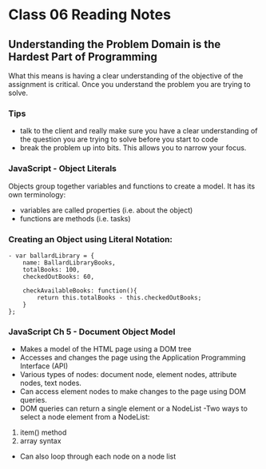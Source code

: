 # Class 06 Reading Notes

## Understanding the Problem Domain is the Hardest Part of Programming
What this means is having a clear understanding of the objective of the assignment is critical. Once you understand the problem you are trying to solve. 
### Tips
- talk to the client and really make sure you have a clear understanding of the question you are trying to solve before you start to code
- break the problem up into bits. This allows you to narrow your focus.

### JavaScript - Object Literals
Objects group together variables and functions to create a model. It has its own terminology:
- variables are called properties (i.e. about the object)
- functions are methods (i.e. tasks)

### Creating an Object using Literal Notation:
```
- var ballardLibrary = {
    name: BallardLibraryBooks,
    totalBooks: 100,
    checkedOutBooks: 60,

    checkAvailableBooks: function(){
        return this.totalBooks - this.checkedOutBooks;
    }
};
```

### JavaScript Ch 5 - Document Object Model
- Makes a model of the HTML page using a DOM tree
- Accesses and changes the page using the Application Programming Interface (API)
- Various types of nodes: document node, element nodes, attribute nodes, text nodes. 
- Can access element nodes to make changes to the page using DOM queries.
- DOM queries can return a single element or a NodeList
-Two ways to select a node element from a NodeList:
1. item() method
1. array syntax

- Can also loop through each node on a node list


